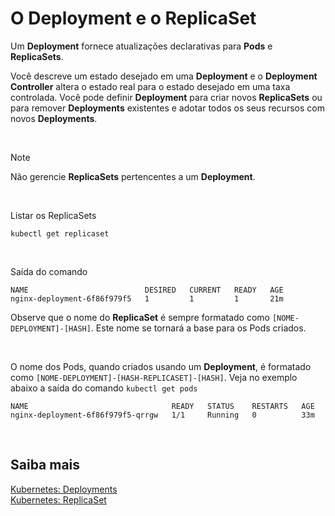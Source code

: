 # O Deployment e o ReplicaSet

Um **Deployment** fornece atualizações declarativas para **Pods** e **ReplicaSets**.

Você descreve um estado desejado em uma **Deployment** e o **Deployment Controller** altera o estado real para o estado desejado em uma taxa controlada. Você pode definir **Deployment** para criar novos **ReplicaSets** ou para remover **Deployments** existentes e adotar todos os seus recursos com novos **Deployments**.

<br>

>[!Note]
Não gerencie **ReplicaSets** pertencentes a um **Deployment**.

<br>

Listar os ReplicaSets

```shell
kubectl get replicaset
```

<br>

Saída do comando
```shell
NAME                          DESIRED   CURRENT   READY   AGE
nginx-deployment-6f86f979f5   1         1         1       21m
```

Observe que o nome do **ReplicaSet** é sempre formatado como `[NOME-DEPLOYMENT]-[HASH]`. Este nome se tornará a base para os Pods criados.


<br>

O nome dos Pods, quando criados usando um **Deployment**, é formatado como `[NOME-DEPLOYMENT]-[HASH-REPLICASET]-[HASH]`. Veja no exemplo abaixo a saída do comando `kubectl get pods`

```shell
NAME                                READY   STATUS    RESTARTS   AGE
nginx-deployment-6f86f979f5-qrrgw   1/1     Running   0          33m
```

<br>

## Saiba mais
[Kubernetes: Deployments](https://kubernetes.io/docs/concepts/workloads/controllers/deployment/)   
[Kubernetes: ReplicaSet](https://kubernetes.io/docs/concepts/workloads/controllers/replicaset/)   